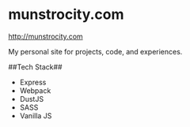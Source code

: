 munstrocity.com
=======================

http://munstrocity.com

My personal site for projects, code, and experiences.

##Tech Stack##
- Express
- Webpack
- DustJS
- SASS
- Vanilla JS